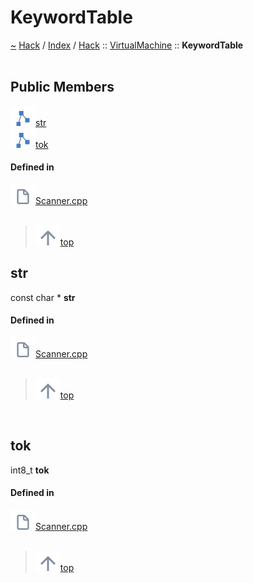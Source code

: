 <a id="keywordtable"></a>
<h1>KeywordTable</h1>
<a id="structhack_1_1virtualmachine_1_1keywordtable"></a>
<a href="https://github.com/CharlesCarley/HackComputer#~">~</a>
<a href="indexpage.md#hack">Hack</a>
<span class="inline-text">/</span>
<a href="index.md#index">Index</a>
<span class="inline-text">/</span>
<a href="namespaceHack.md#hack">Hack</a>
<span class="inline-text">::</span>
<a href="namespaceHack_1_1VirtualMachine.md#virtualmachine">VirtualMachine</a>
<span class="inline-text">::</span>
<span class="bold-text"><b>KeywordTable</b></span>
<br/>
<br/>
<a id="public-members"></a>
<h2>Public Members</h2>
<span class="icon-list-item"><a href="#str" class="icon-list-item"><img src="../images/class.svg" class="icon-list-item"/><span class="icon-list-item">str</span>
</a>
</span>
<br/>
<span class="icon-list-item"><a href="#tok" class="icon-list-item"><img src="../images/class.svg" class="icon-list-item"/><span class="icon-list-item">tok</span>
</a>
</span>
<br/>
<a id="defined-in"></a>
<h4>Defined in</h4>
<span class="icon-list-item"><a href="https://github.com/CharlesCarley/HackComputer/blob/master/Source/VirtualMachine/Scanner.cpp#L31" class="icon-list-item"><img src="../images/file.svg" class="icon-list-item"/><span class="icon-list-item">Scanner.cpp</span>
</a>
</span>
<br/>
<br/>
<blockquote>
<span class="icon-list-item"><a href="#keywordtable" class="icon-list-item"><img src="../images/jumpToTop.svg" class="icon-list-item"/><span class="icon-list-item">top</span>
</a>
</span>
</blockquote>
<a id="str"></a>
<h2>str</h2>
<span class="inline-text">const char *</span>
<span class="bold-text"><b>str</b></span>
<br/>
<a id="defined-in"></a>
<h4>Defined in</h4>
<span class="icon-list-item"><a href="https://github.com/CharlesCarley/HackComputer/blob/master/Source/VirtualMachine/Scanner.cpp#L32" class="icon-list-item"><img src="../images/file.svg" class="icon-list-item"/><span class="icon-list-item">Scanner.cpp</span>
</a>
</span>
<br/>
<br/>
<blockquote>
<span class="icon-list-item"><a href="#keywordtable" class="icon-list-item"><img src="../images/jumpToTop.svg" class="icon-list-item"/><span class="icon-list-item">top</span>
</a>
</span>
</blockquote>
<br/>
<a id="tok"></a>
<h2>tok</h2>
<span class="inline-text">int8_t</span>
<span class="bold-text"><b>tok</b></span>
<br/>
<a id="defined-in"></a>
<h4>Defined in</h4>
<span class="icon-list-item"><a href="https://github.com/CharlesCarley/HackComputer/blob/master/Source/VirtualMachine/Scanner.cpp#L33" class="icon-list-item"><img src="../images/file.svg" class="icon-list-item"/><span class="icon-list-item">Scanner.cpp</span>
</a>
</span>
<br/>
<br/>
<blockquote>
<span class="icon-list-item"><a href="#keywordtable" class="icon-list-item"><img src="../images/jumpToTop.svg" class="icon-list-item"/><span class="icon-list-item">top</span>
</a>
</span>
</blockquote>
<br/>
</div>
</div>
</body>
</html>
